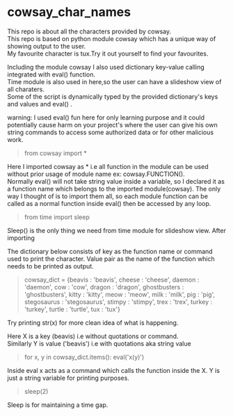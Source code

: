 # cowsay_char_names
This repo is about all the characters provided by cowsay.  
This repo is based on python module cowsay which has a unique way of showing output to the user.  
My favourite character is tux.Try it out yourself to find your favourites.  

Including the module cowsay I also used dictionary key-value calling integrated with eval() function.  
Time module is also used in here,so the user can have a slideshow view of all charaters.  
Some of the script is dynamically typed by the provided dictionary's keys and values and eval() .  

warning: I used eval() fun here for only learning purpose and it could potentially cause harm on your project's where the user can give his own string commands to access some authorized data or for other malicious work.


>from cowsay import *

Here I imported cowsay as * i.e all function in the module can be used without prior usage of module name ex: cowsay.FUNCTION().  
Normally eval() will not take string value inside a variable, so I declared it as a function name which belongs to the imported module(cowsay).
The only way I thought of is to import them all, so each module function can be called as a normal function inside eval() then be accessed by any loop.

>from time import sleep

Sleep() is the only thing we need from time module for slideshow view.
After importing  

The dictionary below consists of key as the function name or command used to print the character.
Value pair as the name of the function which needs to be printed as output.

>cowsay_dict = {beavis : 'beavis', cheese : 'cheese', daemon : 'daemon', cow : 'cow', dragon : 'dragon', ghostbusters : 'ghostbusters', kitty : 'kitty', meow : 'meow', milk : 'milk', pig : 'pig', stegosaurus : 'stegosaurus', stimpy : 'stimpy', trex : 'trex', turkey : 'turkey', turtle : 'turtle', tux : 'tux'}

Try printing str(x) for more clean idea of what is happening.

Here X is a key (beavis) i.e without quotations or command.  
Similarly Y is value ('beavis') i.e with quotations aka string value

>for x, y in cowsay_dict.items():
>    eval('x(y)')
 
Inside eval x acts as a command which calls the function inside the X.
Y is just a string variable for printing purposes.
    
>sleep(2)

Sleep is for maintaining a time gap.
